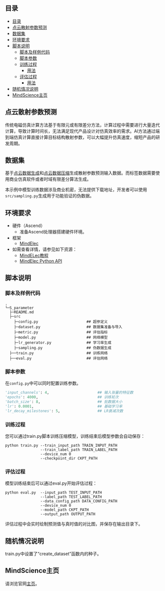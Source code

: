 ## 目录

- [目录](#目录)
- [点云散射参数预测](#点云散射参数预测)
- [数据集](#数据集)
- [环境要求](#环境要求)
- [脚本说明](#脚本说明)
    - [脚本及样例代码](#脚本及样例代码)
    - [脚本参数](#脚本参数)
    - [训练过程](#训练过程)
        - [用法](#用法)
    - [评估过程](#评估过程)
        - [用法](#用法-1)
- [随机情况说明](#随机情况说明)
- [MindScience主页](#mindscience主页)

## 点云散射参数预测

传统电磁仿真计算方法基于有限元或有限差分方法，计算过程中需要进行大量迭代计算，导致计算时间长，无法满足现代产品设计对仿真效率的需求。AI方法通过端到端仿真计算直接计算目标结构散射参数，可以大幅提升仿真速度，缩短产品的研发周期。

## 数据集

基于[点云数据生成](https://gitee.com/mindspore/mindscience/tree/master/MindElec/examples/data_driven/pointcloud/generate_pointcloud)和[点云数据压缩](https://gitee.com/mindspore/mindscience/tree/master/MindElec/examples/data_driven/pointcloud/data_compression)生成散射参数预测输入数据。而标签数据需要使用商业仿真软件或者时域有限差分算法生成。

本示例中模型训练数据涉及商业机密，无法提供下载地址，开发者可以使用`src/sampling.py`生成用于功能验证的伪数据。

## 环境要求

- 硬件（Ascend）
    - 准备Ascend处理器搭建硬件环境。
- 框架
    - [MindElec](https://gitee.com/mindspore/mindscience/tree/master/MindElec)
- 如需查看详情，请参见如下资源：
    - [MindELec教程](https://www.mindspore.cn/mindscience/docs/zh-CN/master/mindelec/intro_and_install.html)
    - [MindElec Python API](https://www.mindspore.cn/mindscience/api/zh-CN/master/mindelec.html)

## 脚本说明

### 脚本及样例代码

```path
.
└─S_parameter
  ├─README.md
  ├─src
    ├─config.py                      ## 超参定义
    ├─dataset.py                     ## 数据集准备与导入
    ├─metric.py                      ## 评估指标
    ├─model.py                       ## 网络模型
    ├─lr_generator.py                ## 学习率生成
    ├─sampling.py                    ## 伪数据生成
  ├──train.py                        ## 训练网络
  ├──eval.py                         ## 评估网络
```

### 脚本参数

在`config.py`中可以同时配置训练参数。

```python
'input_channels': 4,                      ## 输入张量的特征数
'epochs': 4000,                           ## 训练轮次
'batch_size': 8,                          ## 批数据大小
'lr': 0.0001,                             ## 基础学习率
'lr_decay_milestones': 5,                 ## LR衰减次数
```

### 训练过程

您可以通过train.py脚本训练压缩模型，训练结束后模型参数会自动保存：

``` shell
python train.py --train_input_path TRAIN_INPUT_PATH
                --train_label_path TRAIN_LABEL_PATH
                --device_num 0
                --checkpoint_dir CKPT_PATH
```

### 评估过程

模型训练结束后可以通过eval.py开始评估过程：

``` shell
python eval.py  --input_path TEST_INPUT_PATH
                --label_path TEST_LABEL_PATH
                --data_config_path DATA_CONFIG_PATH
                --device_num 0
                --model_path CKPT_PATH
                --output_path OUTPUT_PATH
```

评估过程中会实时绘制预测值与真时值的对比图，并保存在输出目录下。

## 随机情况说明

train.py中设置了“create_dataset”函数内的种子。

## MindScience主页

请浏览官网[主页](https://gitee.com/mindspore/mindscience)。
